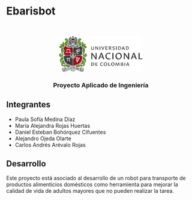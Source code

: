 # Ebarisbot
<!--
*** Thanks for checking out the Best-README-Template. If you have a suggestion
*** that would make this better, please fork the repo and create a pull request
*** or simply open an issue with the tag "enhancement".
*** Thanks again! Now go create something AMAZING! :D
***
***
***
*** To avoid retyping too much info. Do a search and replace for the following:
*** github_username, repo_name, twitter_handle, email, project_title, project_description
-->



<!-- PROJECT SHIELDS -->
<!--
*** I'm using markdown "reference style" links for readability.
*** Reference links are enclosed in brackets [ ] instead of parentheses ( ).
*** See the bottom of this document for the declaration of the reference variables
*** for contributors-url, forks-url, etc. This is an optional, concise syntax you may use.
*** https://www.markdownguide.org/basic-syntax/#reference-style-links
-->


<!-- PROJECT LOGO -->
<br />
<p align="center">
  <a href="https://github.com/Leviatt/Lab1">
    <img src="images/UNShield.png" alt="Logo" width="222" height="94">
  </a>

  <h3 align="center">Proyecto Aplicado de Ingeniería</h3>
  

## Integrantes
* Paula Sofía Medina Díaz
* María Alejandra Rojas Huertas
* Daniel Esteban Bohórquez Cifuentes
* Alejandro Ojeda Olarte
* Carlos Andrés Arévalo Rojas

## Desarrollo
Este proyecto está asociado al desarrollo de un robot para transporte de productos alimenticios domésticos como herramienta para mejorar la calidad de vida de adultos mayores que no pueden realizar la tarea.